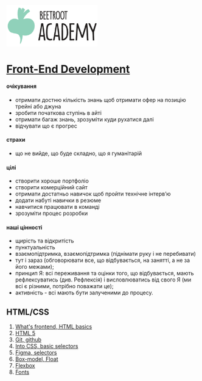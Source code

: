 <img src="./images/logo.png" width="240">

# [Front-End Development](https://beetroot.academy/en/courses/front-end/)


#### очікування
* отримати достню кількість знань щоб отримати офер на позицію трейні або джуна
* зробити початкова ступінь в айті
* отримати багаж знань, зрозуміти куди рухатися далі
* відчувати що є прогрес

#### страхи
* що не вийде, що буде складно, що я гуманітарій

#### цілі
* створити хороше портфоліо
* створити комерційний сайт
* отримати достатньо навичок щоб пройти технічне інтерв’ю
* додати набуті навички в резюме
* навчитися працювати в команді
* зрозуміти процес розробки

#### наші цінності
* щирість та відкритість
* пунктуальність
* взаємопідтримка, взаємопідтримка (піднімати руку і не перебивати)
* тут і зараз (обговорювати все, що відбувається, на занятті, а не за його межами);
* принцип Я: всі переживання та оцінки того, що відбувається, мають рефлексуватись (див. Рефлексія) і висловлюватись від свого Я (ми всі є різними, потрібно поважати це);
* активність - всі мають бути залученими до процесу.

## HTML/CSS
1. [What's frontend, HTML basics](./lesson_0)
2. [HTML 5](lesson_1)
3. [Git, github](lesson_2)
4. [Into CSS, basic selectors](lesson_3)
5. [Figma, selectors](lesson_4)
6. [Box-model, Float](lesson_5)
7. [Flexbox](lesson_6)
8. [Fonts](lesson_7)

<!-- # Lesson 3

## :computer: to install
* []()
* * []()

## :books: to read
* []()
* []()

## :notebook: documentation
* []()
* []()

## :pushpin: cheat sheets
* []()
* []()

## :octocat: advanced
* []()
* []()

## :house: homework
* []()
* []()

## :nerd_face: in addition
* []()
* []() -->
